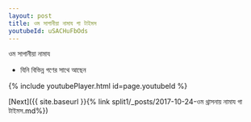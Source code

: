 ```yaml
---
layout: post
title: ওম সাগানীয়া নামায গা টাইমস
youtubeId: uSACHuFbOds
---
```

 
 
 ওম সাগানীয়া নামায  
 
 -  যিনি বিভিন্ন গণের সাথে আছেন 
 
  
 
  
 
 
 
 
 
 


{% include youtubePlayer.html id=page.youtubeId %}
 
[Next]({{ site.baseurl }}{% link  split1/_posts/2017-10-24-ওম থ্রাসনায় নামায গা টাইমস.md%})
 
